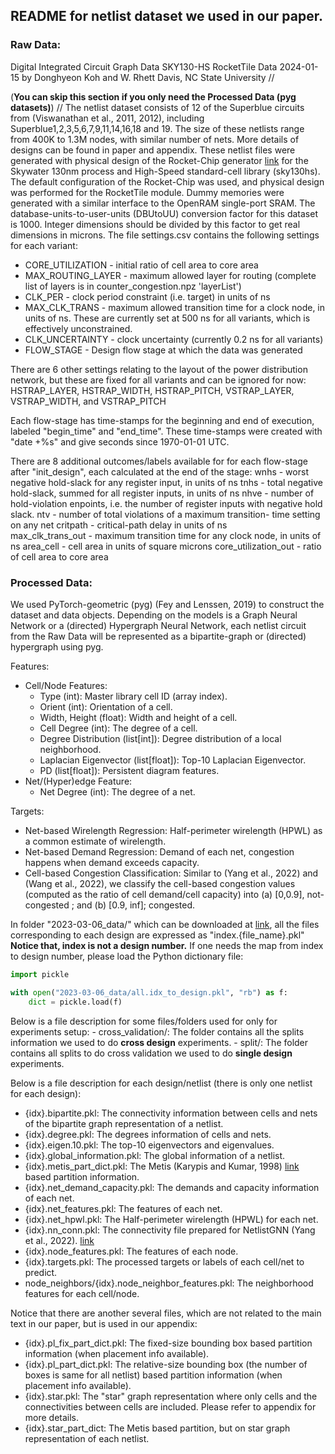 ## README for netlist dataset we used in our paper. 

### Raw Data:
Digital Integrated Circuit Graph Data
SKY130-HS RocketTile Data
2024-01-15  by Donghyeon Koh and W. Rhett Davis, NC State University //
 
(**You can skip this section if you only need the Processed Data (pyg datasets)**) //
The netlist dataset consists of 12 of the Superblue circuits from (Viswanathan et al., 2011, 2012), including Superblue1,2,3,5,6,7,9,11,14,16,18 and 19. The size of these netlists range from 400K to 1.3M nodes, with similar number of nets. More details of designs can be found in paper and appendix.
These netlist files were generated with physical design of the Rocket-Chip generator [link](https://github.com/chipsalliance/rocket-chip) for the Skywater 130nm process and High-Speed standard-cell library (sky130hs).  The default configuration of the Rocket-Chip was used, and physical design was performed for the RocketTile module. Dummy memories were generated with a similar interface
to the OpenRAM single-port SRAM.
The database-units-to-user-units (DBUtoUU) conversion factor for this dataset is 1000.  Integer dimensions should be divided by this factor to get real dimensions in microns.
The file settings.csv contains the following settings for each variant:

- CORE_UTILIZATION   - initial ratio of cell area to core area 
- MAX_ROUTING_LAYER  - maximum allowed layer for routing (complete list
                     of layers is in counter_congestion.npz 'layerList')
- CLK_PER            - clock period constraint (i.e. target) in units of ns
- MAX_CLK_TRANS      - maximum allowed transition time for a clock node,
                     in units of ns.  These are currently set at 500 ns
					 for all variants, which is effectively unconstrained.
- CLK_UNCERTAINTY    - clock uncertainty (currently 0.2 ns for all variants)
- FLOW_STAGE         - Design flow stage at which the data was generated

There are 6 other settings relating to the layout of the power distribution network, but these are fixed for all variants and can be ignored for now: HSTRAP_LAYER, HSTRAP_WIDTH, HSTRAP_PITCH, VSTRAP_LAYER, VSTRAP_WIDTH, and VSTRAP_PITCH

Each flow-stage has time-stamps for the beginning and end of execution, labeled "begin_time" and "end_time".  These time-stamps were created with "date +%s" and give seconds since 1970-01-01 UTC.
			
There are 8 additional outcomes/labels available for for each flow-stage after "init_design", each calculated at the end of the stage:
wnhs                  - worst negative hold-slack for any register input,
                        in units of ns
tnhs                  - total negative hold-slack, summed for all register 
                        inputs, in units of ns
nhve                  - number of hold-violation enpoints, i.e. the number 
                        of register inputs with negative hold slack.
ntv                   - number of total violations of a maximum transition-
                        time setting on any net
critpath              - critical-path delay in units of ns		
max_clk_trans_out     - maximum transition time for any clock node, 
                        in units of ns
area_cell             - cell area in units of square microns
core_utilization_out  - ratio of cell area to core area

### Processed Data:
We used PyTorch-geometric (pyg) (Fey and Lenssen, 2019) to construct the dataset and data objects. 
Depending on the models is a Graph Neural Network or a (directed) Hypergraph Neural Network, each netlist circuit from the Raw Data will be represented as a bipartite-graph or (directed) hypergraph using pyg. 

Features:
- Cell/Node Features:
	* Type (int): Master library cell ID (array index).
	* Orient (int): Orientation of a cell.
	* Width, Height (float): Width and height of a cell.
	* Cell Degree (int): The degree of a cell.
	* Degree Distribution (list[int]): Degree distribution of a local neighborhood. 
	* Laplacian Eigenvector (list[float]): Top-10 Laplacian Eigenvector. 
	* PD (list[float]): Persistent diagram features.
- Net/(Hyper)edge Feature:
	* Net Degree (int): The degree of a net. 

Targets:
- Net-based Wirelength Regression: Half-perimeter wirelength (HPWL) as a common estimate of wirelength. 
- Net-based Demand Regression: Demand of each net, congestion happens when demand exceeds capacity. 
- Cell-based Congestion Classification: Similar to (Yang et al., 2022) and (Wang et al., 2022), we classify the cell-based congestion values (computed as the ratio of cell demand/cell capacity) into (a) [0,0.9], not-congested ; and (b) [0.9, inf]; congested.

In folder 
"2023-03-06_data/" 
which can be downloaded at [link](https://zenodo.org/records/10795280?token=eyJhbGciOiJIUzUxMiJ9.eyJpZCI6Ijk5NjM2MzZiLTg0ZmUtNDI2My04OTQ3LTljMjA5ZjA3N2Y1OSIsImRhdGEiOnt9LCJyYW5kb20iOiJlYzFmMGJlZTU3MzE1OWMzOTU2MWZkYTE3MzY5ZjRjOCJ9.WifQFExjW1CAW0ahf3e5Qr0OV9c2cw9_RUbOXUsvRbnKlkApNZwVCL_VPRJvAve0MJDC0DDOSx_RLiTvBimr0w), 
all the files corresponding to each design are expressed as 
"index.{file_name}.pkl"
**Notice that, index is not a design number.** If one needs the map from index to design number, please load the Python dictionary file:
```python
import pickle

with open("2023-03-06_data/all.idx_to_design.pkl", "rb") as f:
    dict = pickle.load(f)
```

Below is a file description for some files/folders used for only for experiments setup:
    - cross_validation/: The folder contains all the splits information we used to do **cross design** experiments. 
    - split/: The folder contains all splits to do cross validation we used to do **single design** experiments. 

Below is a file description for each design/netlist (there is only one netlist for each design):
- {idx}.bipartite.pkl: The connectivity information between cells and nets of the bipartite graph representation of a netlist. 
- {idx}.degree.pkl: The degrees information of cells and nets.
- {idx}.eigen.10.pkl: The top-10 eigenvectors and eigenvalues.
- {idx}.global_information.pkl: The global information of a netlist. 
- {idx}.metis_part_dict.pkl: The Metis (Karypis and Kumar, 1998) [link](https://github.com/KarypisLab/METIS) based partition information. 
- {idx}.net_demand_capacity.pkl: The demands and capacity information of each net. 
- {idx}.net_features.pkl: The features of each net.
- {idx}.net_hpwl.pkl: The Half-perimeter wirelength (HPWL) for each net. 
- {idx}.nn_conn.pkl: The connectivity file prepared for NetlistGNN (Yang et al., 2022). [link](https://github.com/PKUterran/NetlistGNN) 
- {idx}.node_features.pkl: The features of each node. 
- {idx}.targets.pkl: The processed targets or labels of each cell/net to predict.
- node_neighbors/{idx}.node_neighbor_features.pkl: The neighborhood features for each cell/node. 
    
Notice that there are another several files, which are not related to the main text in our paper, but is used in our appendix:
- {idx}.pl_fix_part_dict.pkl: The fixed-size bounding box based partition information (when placement info available).
- {idx}.pl_part_dict.pkl: The relative-size bounding box (the number of boxes is same for all netlist) based partition information (when placement info available).
- {idx}.star.pkl: The "star" graph representation where only cells and the connectivities between cells are included. Please refer to appendix for more details. 
- {idx}.star_part_dict: The Metis based partition, but on star graph representation of each netlist.              


